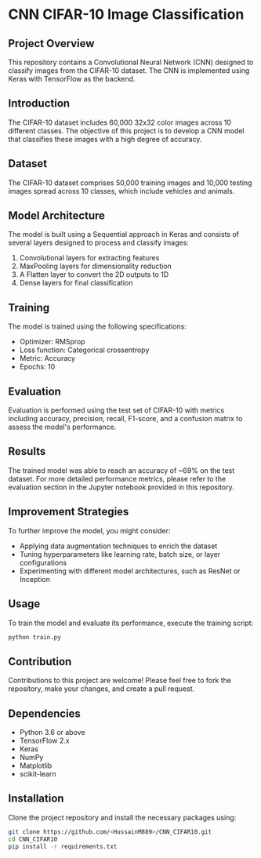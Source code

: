 # CNN CIFAR-10 Image Classification

## Project Overview
This repository contains a Convolutional Neural Network (CNN) designed to classify images from the CIFAR-10 dataset. The CNN is implemented using Keras with TensorFlow as the backend.

## Introduction
The CIFAR-10 dataset includes 60,000 32x32 color images across 10 different classes. The objective of this project is to develop a CNN model that classifies these images with a high degree of accuracy.

## Dataset
The CIFAR-10 dataset comprises 50,000 training images and 10,000 testing images spread across 10 classes, which include vehicles and animals.

## Model Architecture
The model is built using a Sequential approach in Keras and consists of several layers designed to process and classify images:

1. Convolutional layers for extracting features
2. MaxPooling layers for dimensionality reduction
3. A Flatten layer to convert the 2D outputs to 1D
4. Dense layers for final classification

## Training
The model is trained using the following specifications:
- Optimizer: RMSprop
- Loss function: Categorical crossentropy
- Metric: Accuracy
- Epochs: 10

## Evaluation
Evaluation is performed using the test set of CIFAR-10 with metrics including accuracy, precision, recall, F1-score, and a confusion matrix to assess the model's performance.

## Results
The trained model was able to reach an accuracy of ~69% on the test dataset. For more detailed performance metrics, please refer to the evaluation section in the Jupyter notebook provided in this repository.

## Improvement Strategies
To further improve the model, you might consider:
- Applying data augmentation techniques to enrich the dataset
- Tuning hyperparameters like learning rate, batch size, or layer configurations
- Experimenting with different model architectures, such as ResNet or Inception

## Usage
To train the model and evaluate its performance, execute the training script:

```bash
python train.py
```

## Contribution
Contributions to this project are welcome! Please feel free to fork the repository, make your changes, and create a pull request.


## Dependencies
- Python 3.6 or above
- TensorFlow 2.x
- Keras
- NumPy
- Matplotlib
- scikit-learn

## Installation
Clone the project repository and install the necessary packages using:

```bash
git clone https://github.com/<HussainM889>/CNN_CIFAR10.git
cd CNN_CIFAR10
pip install -r requirements.txt

